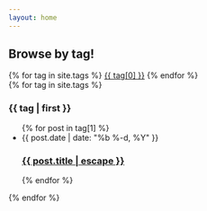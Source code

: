 ```yaml
---
layout: home
---
```

<h2>Browse by tag!</h2>

<div class="tags-expo">
    <div class="tags-expo-list">
    {% for tag in site.tags %}
        <a href="#{{ tag[0] | slugify }}" class="post-tag">{{ tag[0] }}</a>
    {% endfor %}
    </div>
    <div class="tags-expo-section">
    {% for tag in site.tags %}
    <h3 id="{{ tag[0] | slugify }}">{{ tag | first }}</h3>
    <ul class="tags-expo-posts">
        {% for post in tag[1] %}
            <li>
                <span class="post-meta">{{ post.date | date: "%b %-d, %Y" }}</span>
                <h3>
                    <a class="post-link" href="{{ post.url | relative_url }}">
                        {{ post.title | escape }}
                    </a>
                </h3>
            </li>
        {% endfor %}
    </ul>
    {% endfor %}
    </div>
</div>
